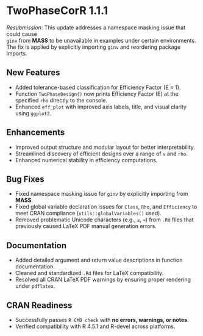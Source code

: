 # TwoPhaseCorR 1.1.1

_Resubmission_: This update addresses a namespace masking issue that could cause  
`ginv` from **MASS** to be unavailable in examples under certain environments.  
The fix is applied by explicitly importing `ginv` and reordering package Imports.

## New Features
- Added tolerance-based classification for Efficiency Factor (E ≈ 1).
- Function `TwoPhaseDesign()` now prints Efficiency Factor (E) at the specified `rho` directly to the console.
- Enhanced `eff_plot` with improved axis labels, title, and visual clarity using `ggplot2`.

## Enhancements
- Improved output structure and modular layout for better interpretability.
- Streamlined discovery of efficient designs over a range of `v` and `rho`.
- Enhanced numerical stability in efficiency computations.

## Bug Fixes
- Fixed namespace masking issue for `ginv` by explicitly importing from **MASS**.
- Fixed global variable declaration issues for `Class`, `Rho`, and `Efficiency` to meet CRAN compliance (`utils::globalVariables()` used).
- Removed problematic Unicode characters (e.g., `≥`, `≈`) from `.Rd` files that previously caused LaTeX PDF manual generation errors.

## Documentation
- Added detailed argument and return value descriptions in function documentation.
- Cleaned and standardized `.Rd` files for LaTeX compatibility.
- Resolved all CRAN LaTeX PDF warnings by ensuring proper rendering under `pdflatex`.

## CRAN Readiness
- Successfully passes `R CMD check` with **no errors, warnings, or notes**.
- Verified compatibility with R 4.5.1 and R-devel across platforms.
